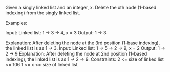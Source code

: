 Given a singly linked list and an integer, x. Delete the xth node (1-based indexing) from the singly linked list.

Examples:

Input: Linked list: 1 -> 3 -> 4, x = 3
Output: 1 -> 3

Explanation: After deleting the node at the 3rd position (1-base indexing), the linked list is as 1 -> 3. 
Input: Linked list: 1 -> 5 -> 2 -> 9, x = 2 
Output: 1 -> 2 -> 9
Explanation: After deleting the node at 2nd position (1-based indexing), the linked list is as 1 -> 2 -> 9.
Constraints:
2 <= size of linked list <= 106
1 <= x <= size of linked list